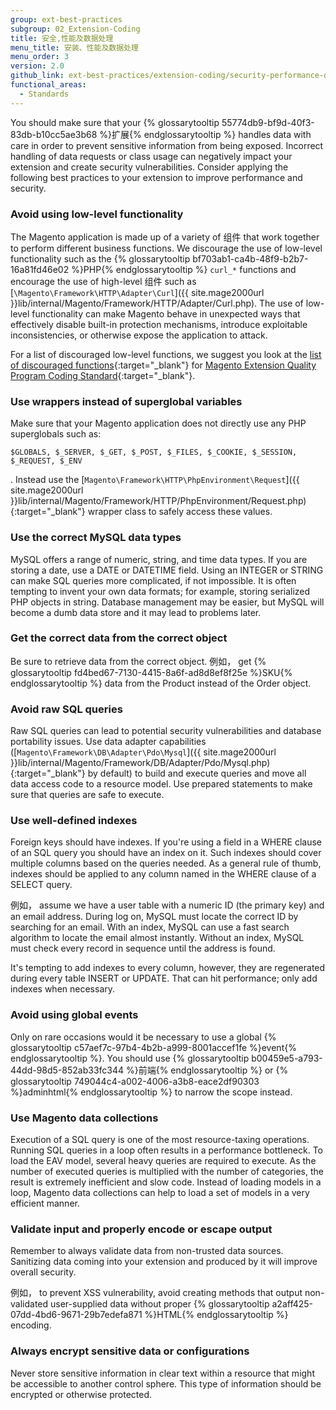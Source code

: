```yaml
---
group: ext-best-practices
subgroup: 02_Extension-Coding
title: 安全,性能及数据处理
menu_title: 安装、性能及数据处理
menu_order: 3
version: 2.0
github_link: ext-best-practices/extension-coding/security-performance-data-bp.md
functional_areas:
  - Standards
---
```


You should make sure that your {% glossarytooltip 55774db9-bf9d-40f3-83db-b10cc5ae3b68 %}扩展{% endglossarytooltip %} handles data with care in order to prevent sensitive information from being exposed. Incorrect handling of data requests or class usage can negatively impact your extension and create security vulnerabilities. Consider applying the following best practices to your extension to improve performance and security.

### Avoid using low-level functionality
  The Magento application is made up of a variety of 组件 that work together to perform different business functions. We discourage the use of low-level functionality such as the {% glossarytooltip bf703ab1-ca4b-48f9-b2b7-16a81fd46e02 %}PHP{% endglossarytooltip %} `curl_*` functions and encourage the use of high-level 组件 such as [`\Magento\Framework\HTTP\Adapter\Curl`]({{ site.mage2000url }}lib/internal/Magento/Framework/HTTP/Adapter/Curl.php). The use of low-level functionality can make Magento behave in unexpected ways that effectively disable built-in protection mechanisms, introduce exploitable inconsistencies, or otherwise expose the application to attack.

  For a list of discouraged low-level functions, we suggest you look at the [list of discouraged functions](https://github.com/magento/marketplace-eqp/blob/master/MEQP1/Sniffs/Security/DiscouragedFunctionSniff.php){:target="_blank"} for [Magento Extension Quality Program Coding Standard](https://github.com/magento/marketplace-eqp){:target="_blank"}.

### Use wrappers instead of superglobal variables
  Make sure that your Magento application does not directly use any PHP superglobals such as:
  ```
  $GLOBALS, $_SERVER, $_GET, $_POST, $_FILES, $_COOKIE, $_SESSION, $_REQUEST, $_ENV
  ```
  . Instead use the [`Magento\Framework\HTTP\PhpEnvironment\Request`]({{ site.mage2000url }}lib/internal/Magento/Framework/HTTP/PhpEnvironment/Request.php){:target="_blank"} wrapper class to safely access these values.

### Use the correct MySQL data types
  MySQL offers a range of numeric, string, and time data types. If you are storing a date, use a DATE or DATETIME field. Using an INTEGER or STRING can make SQL queries more complicated, if not impossible. It is often tempting to invent your own data formats; for example, storing serialized PHP objects in string. Database management may be easier, but MySQL will become a dumb data store and it may lead to problems later.

### Get the correct data from the correct object
  Be sure to retrieve data from the correct object. 例如， get {% glossarytooltip fd4bed67-7130-4415-8a6f-ad8d8ef8f25e %}SKU{% endglossarytooltip %} data from the Product instead of the Order object.

### Avoid raw SQL queries
  Raw SQL queries can lead to potential security vulnerabilities and database portability issues. Use data adapter capabilities ([`Magento\Framework\DB\Adapter\Pdo\Mysql`]({{ site.mage2000url }}lib/internal/Magento/Framework/DB/Adapter/Pdo/Mysql.php){:target="_blank"} by default) to build and execute queries and move all data access code to a resource model. Use prepared statements to make sure that queries are safe to execute.

### Use well-defined indexes
  Foreign keys should have indexes. If you're using a field in a WHERE clause of an SQL query you should have an index on it. Such indexes should cover multiple columns based on the queries needed. As a general rule of thumb, indexes should be applied to any column named in the WHERE clause of a SELECT query.

  例如， assume we have a user table with a numeric ID (the primary key) and an email address. During log on, MySQL must locate the correct ID by searching for an email. With an index, MySQL can use a fast search algorithm to locate the email almost instantly. Without an index, MySQL must check every record in sequence until the address is found.

  It's tempting to add indexes to every column, however, they are regenerated during every table INSERT or UPDATE. That can hit  performance; only add indexes when necessary.

### Avoid using global events
  Only on rare occasions would it be necessary to use a global {% glossarytooltip c57aef7c-97b4-4b2b-a999-8001accef1fe %}event{% endglossarytooltip %}. You should use {% glossarytooltip b00459e5-a793-44dd-98d5-852ab33fc344 %}前端{% endglossarytooltip %} or {% glossarytooltip 749044c4-a002-4006-a3b8-eace2df90303 %}adminhtml{% endglossarytooltip %} to narrow the scope instead.

### Use Magento data collections
  Execution of a SQL query is one of the most resource-taxing operations. Running SQL queries in a loop often results in a performance bottleneck. To load the EAV model, several heavy queries are required to execute. As the number of executed queries is multiplied with the number of categories, the result is extremely inefficient and slow code. Instead of loading models in a loop, Magento data collections can help to load a set of models in a very efficient manner.

### Validate input and properly encode or escape output
  Remember to always validate data from non-trusted data sources. Sanitizing data coming into your extension and produced by it will improve overall security.

  例如， to prevent XSS vulnerability, avoid creating methods that output non-validated user-supplied data without proper {% glossarytooltip a2aff425-07dd-4bd6-9671-29b7edefa871 %}HTML{% endglossarytooltip %} encoding.

### Always encrypt sensitive data or configurations
  Never store sensitive information in clear text within a resource that might be accessible to another control sphere. This type of information should be encrypted or otherwise protected.
